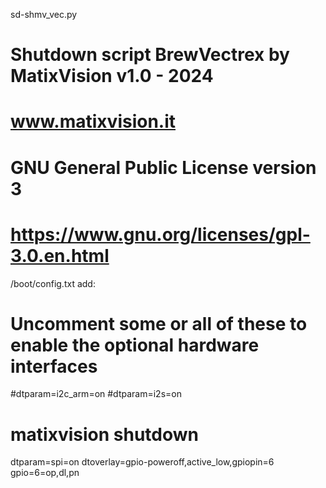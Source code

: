 sd-shmv_vec.py
#
# Shutdown script BrewVectrex by MatixVision v1.0 - 2024
# www.matixvision.it
#
# GNU General Public License version 3
# https://www.gnu.org/licenses/gpl-3.0.en.html


/boot/config.txt add:

# Uncomment some or all of these to enable the optional hardware interfaces
#dtparam=i2c_arm=on
#dtparam=i2s=on
# matixvision shutdown
dtparam=spi=on
dtoverlay=gpio-poweroff,active_low,gpiopin=6
gpio=6=op,dl,pn


